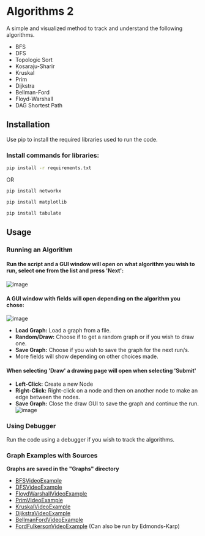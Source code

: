 # Algorithms 2

A simple and visualized method to track and understand the following algorithms.
- BFS
- DFS
- Topologic Sort
- Kosaraju-Sharir
- Kruskal
- Prim
- Dijkstra
- Bellman-Ford
- Floyd-Warshall
- DAG Shortest Path

## Installation

Use pip to install the required libraries used to run the code.
### Install commands for libraries:

```bash
pip install -r requirements.txt
```
OR
```bash
pip install networkx
```
```bash
pip install matplotlib
```
```bash
pip install tabulate
```

## Usage
### Running an Algorithm
#### Run the script and a GUI window will open on what algorithm you wish to run, select one from the list and press 'Next':
![image](https://github.com/NadavMozeson/Algo2/assets/117360467/ca389b1a-364e-4424-a2bd-9b7665f76432)
#### A GUI window with fields will open depending on the algorithm you chose:
![image](https://github.com/NadavMozeson/Algo2/assets/117360467/8b41f056-7956-4a58-9f4f-73f5e1dda7a3)
- **Load Graph:** Load a graph from a file.
- **Random/Draw:** Choose if to get a random graph or if you wish to draw one.
- **Save Graph:** Choose if you wish to save the graph for the next run/s.
- More fields will show depending on other choices made.
#### When selecting 'Draw' a drawing page will open when selecting 'Submit'
- **Left-Click:** Create a new Node
- **Right-Click:** Right-click on a node and then on another node to make an edge between the nodes.
- **Save Graph:** Close the draw GUI to save the graph and continue the run.
![image](https://github.com/NadavMozeson/Algo2/assets/117360467/4ae853d9-8bfd-443d-9134-d6392d1cc4f8)
### Using Debugger
Run the code using a debugger if you wish to track the algorithms.
### Graph Examples with Sources
**Graphs are saved in the "Graphs" directory**
- [BFSVideoExample](https://youtu.be/HZ5YTanv5QE?si=KrCOIhVv10YNR2Vs)
- [DFSVideoExample](https://youtu.be/Urx87-NMm6c?si=2ZF3S2E0W3CjTdVc)
- [FloydWarshallVideoExample](https://youtu.be/4OQeCuLYj-4?si=f3TKvK4lZuos1RdG)
- [PrimVideoExample](https://youtu.be/cplfcGZmX7I?si=F4Ryau0ypPoQyHJ_)
- [KruskalVideoExample](https://youtu.be/71UQH7Pr9kU?si=GLqIfo-1ASFNCEO9)
- [DijkstraVideoExample](https://youtu.be/_lHSawdgXpI?si=Pwqd5ZNCRZC_0psj)
- [BellmanFordVideoExample](https://youtu.be/obWXjtg0L64?si=ESwIjfO0QvV1AlHT)
- [FordFulkersonVideoExample](https://youtu.be/Tl90tNtKvxs?si=vAWbTNShxlnO4xXZ) (Can also be run by Edmonds-Karp)

